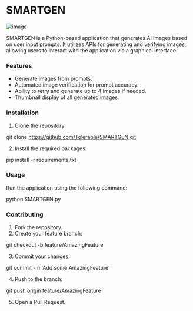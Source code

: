 # SMARTGEN

![image](https://github.com/user-attachments/assets/672bbe3e-f5f6-4c2e-b1b6-034a22e02eb7)

SMARTGEN is a Python-based application that generates AI images based on user input prompts. It utilizes APIs for generating and verifying images, allowing users to interact with the application via a graphical interface.

### Features

- Generate images from prompts.
- Automated image verification for prompt accuracy.
- Ability to retry and generate up to 4 images if needed.
- Thumbnail display of all generated images.

### Installation

1. Clone the repository:

git clone https://github.com/Tolerable/SMARTGEN.git


2. Install the required packages:

pip install -r requirements.txt


### Usage

Run the application using the following command:

python SMARTGEN.py


### Contributing

1. Fork the repository.
2. Create your feature branch:

git checkout -b feature/AmazingFeature


3. Commit your changes:

git commit -m 'Add some AmazingFeature'


4. Push to the branch:

git push origin feature/AmazingFeature


5. Open a Pull Request.

